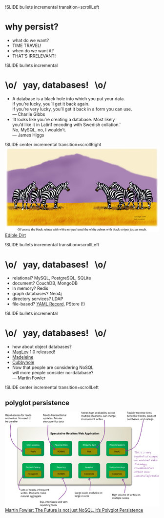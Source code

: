 !SLIDE bullets incremental transition=scrollLeft
# why persist?
* what do we want?
* TIME TRAVEL!
* when do we want it?
* THAT’S IRRELEVANT!

!SLIDE bullets incremental
# \o/   yay, databases!   \o/
* <div class='quote synced'>A database is a black hole into which you put your data.<br />If you’re lucky, you’ll get it back again.<br />If you’re very lucky, you’ll get it back in a form you can use.<br />— Charlie Gibbs</div>
* <div class='quote synced'>‘It looks like you’re creating a database. Most likely<br />you’d like it in Latin1 encoding with Swedish collation.’<br />No, MySQL, no, I wouldn’t.<br />— James Higgs</div>

!SLIDE center incremental transition=scrollRight
![zebras](zebras.jpg)
[Edible Dirt](http://eddirt.frozenreality.co.uk/?id=550)

!SLIDE bullets incremental transition=scrollLeft
# \o/   yay, databases!   \o/
* relational? MySQL, PostgreSQL, SQLite
* document? CouchDB, MongoDB
* in memory? Redis
* graph databases? Neo4j
* directory services? LDAP
* file-based? [YAML Record](https://github.com/Nico-Taing/yaml_record), PStore (!)

!SLIDE bullets incremental
# \o/   yay, databases!   \o/
* how about object databases?
* [MagLev](http://maglev.gemstone.com) 1.0 released!
* [Madeleine](http://madeleine.rubyforge.org)
* [Cubbyhole](https://github.com/adelcambre/cubbyhole)
* <div class='quote'>Now that people are considering NoSQL<br />will more people consider no-database?<br />— Martin Fowler</div>

!SLIDE center incremental transition=scrollLeft
## polyglot persistence
![polyglot persistence](polyglot-persistence.png)
[Martin Fowler: The Future is not just NoSQL, it’s Polyglot Persistence](http://architects.dzone.com/articles/polyglot-persistence-future)
